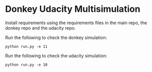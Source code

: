 # Donkey Udacity Multisimulation

Install requirements using the requirements files in the main repo, the donkey repo and the udacity repo.

Run the following to check the donkey simulation:

```python run.py -e 11```

Run the following to check the udacity simulation:

```python run.py -e 10```
